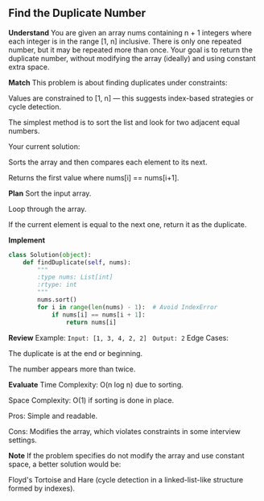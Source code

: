 ## Find the Duplicate Number
**Understand**
You are given an array nums containing n + 1 integers where each integer is in the range [1, n] inclusive.
There is only one repeated number, but it may be repeated more than once.
Your goal is to return the duplicate number, without modifying the array (ideally) and using constant extra space.

**Match**
This problem is about finding duplicates under constraints:

Values are constrained to [1, n] — this suggests index-based strategies or cycle detection.

The simplest method is to sort the list and look for two adjacent equal numbers.

Your current solution:

Sorts the array and then compares each element to its next.

Returns the first value where nums[i] == nums[i+1].

**Plan**
Sort the input array.

Loop through the array.

If the current element is equal to the next one, return it as the duplicate.

**Implement**
```python
class Solution(object):
    def findDuplicate(self, nums):
        """
        :type nums: List[int]
        :rtype: int
        """
        nums.sort()
        for i in range(len(nums) - 1):  # Avoid IndexError
            if nums[i] == nums[i + 1]:
                return nums[i]
```

**Review**
Example:
`Input: [1, 3, 4, 2, 2] `
`Output: 2`
Edge Cases:

The duplicate is at the end or beginning.

The number appears more than twice.

**Evaluate**
Time Complexity: O(n log n) due to sorting.

Space Complexity: O(1) if sorting is done in place.

Pros: Simple and readable.

Cons: Modifies the array, which violates constraints in some interview settings.

**Note**
If the problem specifies do not modify the array and use constant space, a better solution would be:

Floyd's Tortoise and Hare (cycle detection in a linked-list-like structure formed by indexes).